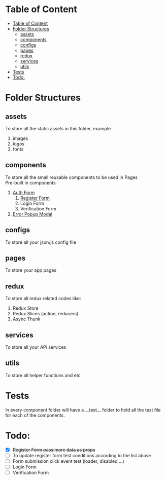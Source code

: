 # Table of Content

- [Table of Content](#table-of-content)
- [Folder Structures](#folder-structures)
  - [assets](#assets)
  - [components](#components)
  - [configs](#configs)
  - [pages](#pages)
  - [redux](#redux)
  - [services](#services)
  - [utils](#utils)
- [Tests](#tests)
- [Todo:](#todo)

# Folder Structures

## assets

To store all the static assets in this folder, example

1. images
2. logos
3. fonts

## components

To store all the small reusable components to be used in Pages  
Pre-built in components

1. [Auth Form](./src/components/forms/AuthForm.js)
   1. [Register Form](./src/components/forms/RegisterForm.js)
   2. Login Form
   3. Verification Form
2. [Error Popup Modal](./src/components/modals/ErrorPopup.js)

## configs

To store all your json/js config file

## pages

To store your app pages

## redux

To store all redux related codes like:

1. Redux Store
2. Redux Slices (action, reducers)
3. Async Thunk

## services

To store all your APi services

## utils

To store all helper functions and etc

# Tests

In every component folder will have a \_\_test\_\_ folder to hold all the test file for each of the components.

# Todo:

- [x] ~~Register Form pass more data as props~~
- [ ] To update register form test conditions according to the list above
- [ ] Form submission click event test (loader, disabled ...)
- [ ] Login Form
- [ ] Verification Form
